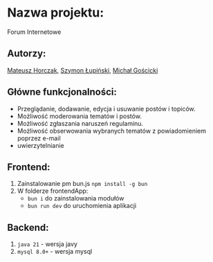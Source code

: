 # Nazwa projektu:
Forum Internetowe

## Autorzy:
[Mateusz Horczak](https://github.com/mateuszhorczak), [Szymon Łupiński](https://github.com/NewbieDuck), [Michał Gościcki](https://github.com/michalgoscicki)

## Główne funkcjonalności:
- Przeglądanie, dodawanie, edycja i usuwanie postów i topiców.<br/>
- Możliwość moderowania tematów i postów.<br/>
- Możliwość zgłaszania naruszeń regulaminu.<br/>
- Możliwość obserwowania wybranych tematów z powiadomieniem poprzez e-mail<br/>
- uwierzytelnianie<br/>

## Frontend:
1. Zainstalowanie pm bun.js `npm install -g bun`<br/>
2. W folderze frontendApp:<br/>
   - `bun i` do zainstalowania modułów<br/>
   - `bun run dev` do uruchomienia aplikacji

## Backend:
1. `java 21` - wersja javy<br/>
2. `mysql 8.0+` - wersja mysql
